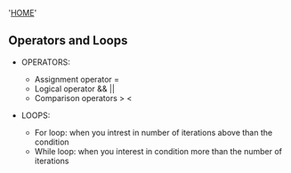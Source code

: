'[HOME](README.md)'<br/>

## Operators and Loops

* OPERATORS:
    * Assignment operator =
    * Logical operator && ||
    * Comparison operators > < 
    
* LOOPS:
    * For loop: when you intrest in number of iterations above than the condition
    * While loop: when you interest in condition more than the number of iterations

